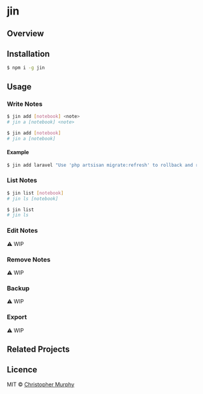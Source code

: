 # jin

## Overview

## Installation

```bash
$ npm i -g jin
```

## Usage

### Write Notes

```bash
$ jin add [notebook] <note>
# jin a [notebook] <note>
```

```bash
$ jin add [notebook]
# jin a [notebook]
```

#### Example

```bash
$ jin add laravel "Use 'php artsisan migrate:refresh' to rollback and recreate migrations"
```

### List Notes

```bash
$ jin list [notebook]
# jin ls [notebook]
```

```bash
$ jin list
# jin ls
```

### Edit Notes

⚠ WIP

### Remove Notes

⚠ WIP

### Backup

⚠ WIP

### Export

⚠ WIP

## Related Projects

## Licence

MIT &copy; [Christopher Murphy](https://github.com/splode)